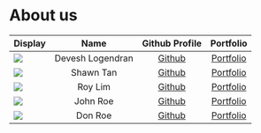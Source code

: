 # About us

Display |       Name       |            Github Profile            | Portfolio 
--------|:----------------:|:------------------------------------:|:---------:
![](https://via.placeholder.com/100.png?text=Photo) | Devesh Logendran | [Github](https://github.com/deveshl) | [Portfolio](docs/team/johndoe.md)
![](https://via.placeholder.com/100.png?text=Photo) |    Shawn Tan     |    [Github](https://github.com/)     | [Portfolio](docs/team/johndoe.md)
![](https://via.placeholder.com/100.png?text=Photo) |  Roy Lim         | [Github](https://github.com/lcsroy) | [Portfolio](docs/team/johndoe.md)
![](https://via.placeholder.com/100.png?text=Photo) |     John Roe     |    [Github](https://github.com/)     | [Portfolio](docs/team/johndoe.md)
![](https://via.placeholder.com/100.png?text=Photo) |     Don Roe      |    [Github](https://github.com/)     | [Portfolio](docs/team/johndoe.md)